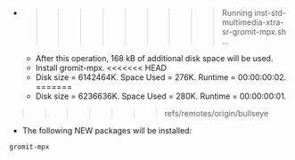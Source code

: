 * >>>>>>>>> Running inst-std-multimedia-xtra-sr-gromit-mpx.sh ...
  * After this operation, 168 kB of additional disk space will be used.
  * Install gromit-mpx.
<<<<<<< HEAD
  * Disk size = 6142464K. Space Used = 276K. Runtime = 00:00:00:02.
=======
  * Disk size = 6236636K. Space Used = 280K. Runtime = 00:00:00:01.
>>>>>>> refs/remotes/origin/bullseye
  * The following NEW packages will be installed:
  ```bash
gromit-mpx
  ```
